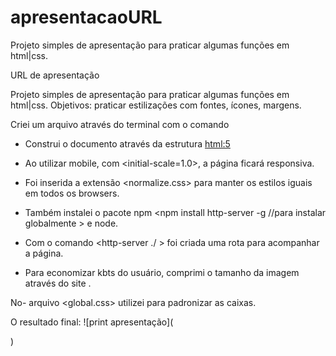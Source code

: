 # apresentacaoURL
Projeto simples de apresentação para praticar algumas funções em html|css.

URL de apresentação

Projeto simples de apresentação para praticar algumas funções em html|css.
Objetivos: praticar estilizações com fontes, ícones, margens. 


Criei um arquivo através do terminal com o comando <touch index.html>
- Construi o documento através da estrutura <html:5>
- Ao utilizar mobile, com <initial-scale=1.0>, a página ficará responsiva.
- Foi inserida a extensão <normalize.css> para manter os estilos iguais em todos os browsers.
- Também instalei o pacote npm <npm install http-server -g //para instalar globalmente > e node.

- Com o comando <http-server ./ > foi criada uma rota para acompanhar a página.

- Para economizar kbts do usuário, comprimi o tamanho da imagem através do site <tinyPNG>.


No-  arquivo <global.css> utilizei <box-sizing> para padronizar as caixas.

O resultado final:
![print apresentação](<blockquote class="imgur-embed-pub" lang="en" data-id="a/GFAmOb1" data-context="false" ><a href="//imgur.com/a/GFAmOb1"></a></blockquote><script async src="//s.imgur.com/min/embed.js" charset="utf-8"></script>)
